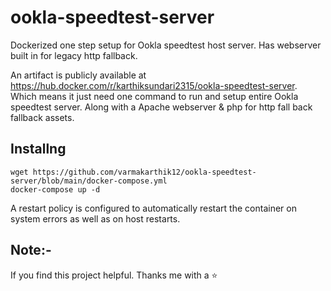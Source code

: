 # ookla-speedtest-server
Dockerized one step setup for Ookla speedtest host server. Has webserver built in for legacy http fallback.

An artifact is publicly available at https://hub.docker.com/r/karthiksundari2315/ookla-speedtest-server. Which means it just need one command to run and setup entire Ookla speedtest server. Along with a Apache webserver & php for http fall back fallback assets.

## Installng

```
wget https://github.com/varmakarthik12/ookla-speedtest-server/blob/main/docker-compose.yml
docker-compose up -d
```

A restart policy is configured to automatically restart the container on system errors as well as on host restarts.

## Note:- 
If you find this project helpful. Thanks me with a ⭐️
